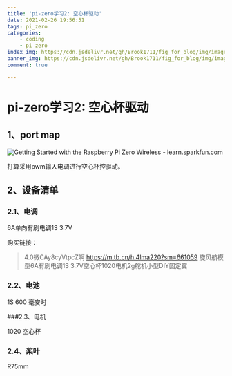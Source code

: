 ```yaml
---
title: 'pi-zero学习2: 空心杯驱动'
date: 2021-02-26 19:56:51
tags: pi_zero
categories:
    - coding
    - pi zero
index_img: https://cdn.jsdelivr.net/gh/Brook1711/fig_for_blog/img/image-20210226100542033.png
banner_img: https://cdn.jsdelivr.net/gh/Brook1711/fig_for_blog/img/image-20210226100613016.png
comment: true

---
```


# pi-zero学习2: 空心杯驱动

## 1、port map

![Getting Started with the Raspberry Pi Zero Wireless - learn.sparkfun.com](https://cdn.jsdelivr.net/gh/Brook1711/fig_for_blog/img/PiZerov2.png)

打算采用pwm输入电调进行空心杯控驱动。

## 2、设备清单

### 2.1、电调

6A单向有刷电调1S 3.7V

购买链接：

> 4.0微CAy8cyVtpcZ啊 https://m.tb.cn/h.4lma220?sm=661059  旋风航模型6A有刷电调1S 3.7V空心杯1020电机2g舵机小型DIY固定翼

### 2.2、电池

1S 600 毫安时

###2.3、电机

1020 空心杯

### 2.4、桨叶

R75mm



